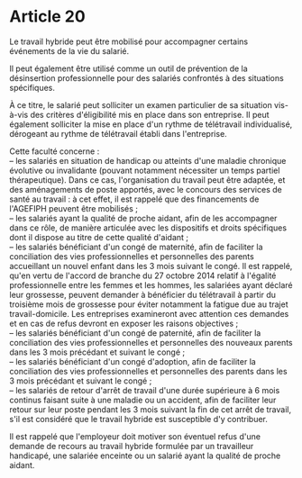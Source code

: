 # Article 20

  
Le travail hybride peut être mobilisé pour accompagner certains événements de la vie du salarié.

Il peut également être utilisé comme un outil de prévention de la désinsertion professionnelle pour des salariés confrontés à des situations spécifiques.

À ce titre, le salarié peut solliciter un examen particulier de sa situation vis-à-vis des critères d'éligibilité mis en place dans son entreprise. Il peut également solliciter la mise en place d'un rythme de télétravail individualisé, dérogeant au rythme de télétravail établi dans l'entreprise.

Cette faculté concerne :  
 – les salariés en situation de handicap ou atteints d'une maladie chronique évolutive ou invalidante (pouvant notamment nécessiter un temps partiel thérapeutique). Dans ce cas, l'organisation du travail peut être adaptée, et des aménagements de poste apportés, avec le concours des services de santé au travail : à cet effet, il est rappelé que des financements de l'AGEFIPH peuvent être mobilisés ;  
 – les salariés ayant la qualité de proche aidant, afin de les accompagner dans ce rôle, de manière articulée avec les dispositifs et droits spécifiques dont il dispose au titre de cette qualité d'aidant ;  
 – les salariés bénéficiant d'un congé de maternité, afin de faciliter la conciliation des vies professionnelles et personnelles des parents accueillant un nouvel enfant dans les 3 mois suivant le congé. Il est rappelé, qu'en vertu de l'accord de branche du 27 octobre 2014 relatif à l'égalité professionnelle entre les femmes et les hommes, les salariées ayant déclaré leur grossesse, peuvent demander à bénéficier du télétravail à partir du troisième mois de grossesse pour éviter notamment la fatigue due au trajet travail-domicile. Les entreprises examineront avec attention ces demandes et en cas de refus devront en exposer les raisons objectives ;  
 – les salariés bénéficiant d'un congé de paternité, afin de faciliter la conciliation des vies professionnelles et personnelles des nouveaux parents dans les 3 mois précédant et suivant le congé ;  
 – les salariés bénéficiant d'un congé d'adoption, afin de faciliter la conciliation des vies professionnelles et personnelles des parents dans les 3 mois précédant et suivant le congé ;  
 – les salariés de retour d'arrêt de travail d'une durée supérieure à 6 mois continus faisant suite à une maladie ou un accident, afin de faciliter leur retour sur leur poste pendant les 3 mois suivant la fin de cet arrêt de travail, s'il est considéré que le travail hybride est susceptible d'y contribuer.

Il est rappelé que l'employeur doit motiver son éventuel refus d'une demande de recours au travail hybride formulée par un travailleur handicapé, une salariée enceinte ou un salarié ayant la qualité de proche aidant.

  
